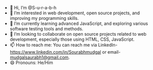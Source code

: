 - 👋 Hi, I’m @S-u-r-a-b-h
- 👀 I’m interested in web development, open source projects, and improving my programming skills.
- 🌱 I’m currently learning advanced JavaScript, and exploring various software testing tools and methods.
- 💞️ I’m looking to collaborate on open source projects related to web development, especially those using HTML, CSS, JavaScript.
- 📫 How to reach me: You can reach me via LinkedIn- https://www.linkedin.com/in/Sourabhmudgal or email- mudgalsaurabh1@gmail.com.
- 😄 Pronouns: He/Him
  
